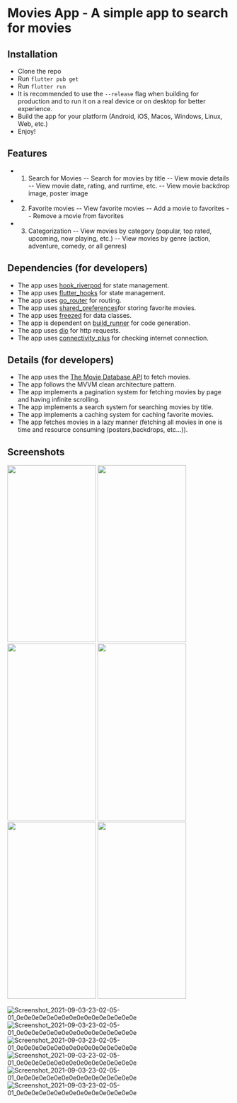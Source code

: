 # Movies App - A simple app to search for movies

## Installation

- Clone the repo
- Run `flutter pub get`
- Run `flutter run`
- It is recommended to use the `--release` flag when building for production and to run it on a real device or on desktop for better experience.
- Build the app for your platform (Android, iOS, Macos, Windows, Linux, Web, etc.)
- Enjoy!

## Features

- 1. Search for Movies
     -- Search for movies by title
     -- View movie details
     -- View movie date, rating, and runtime, etc.
     -- View movie backdrop image, poster image
- 2. Favorite movies
     -- View favorite movies
     -- Add a movie to favorites
     -- Remove a movie from favorites
- 3. Categorization
     -- View movies by category (popular, top rated, upcoming, now playing, etc.)
     -- View movies by genre (action, adventure, comedy, or all genres)

## Dependencies (for developers)

- The app uses [hook_riverpod](https://pub.dev/packages/hooks_riverpod) for state management.
- The app uses [flutter_hooks](https://pub.dev/packages/flutter_hooks) for state management.
- The app uses [go_router](https://pub.dev/packages/go_router) for routing.
- The app uses [shared_preferences](https://pub.dev/packages/shared_preferences)for storing favorite movies.
- The app uses [freezed](https://pub.dev/packages/freezed) for data classes.
- The app is dependent on [build_runner](https://pub.dev/packages/build_runner) for code generation.
- The app uses [dio](https://pub.dev/packages/dio) for http requests.
- The app uses [connectivity_plus](https://pub.dev/packages/connectivity_plus) for checking internet connection.

## Details (for developers)

- The app uses the [The Movie Database API](https://developers.themoviedb.org/3/getting-started/introduction) to fetch movies.
- The app follows the MVVM clean architecture pattern.
- The app implements a pagination system for fetching movies by page and having infinite scrolling.
- The app implements a search system for searching movies by title.
- The app implements a caching system for caching favorite movies.
- The app fetches movies in a lazy manner (fetching all movies in one is time and resource consuming (posters,backdrops, etc...)).

## Screenshots

<img src="./screenshots/Simulator%20Screen%20Shot%20-%20iPhone%2014%20Pro%20Max%20-%202022-12-22%20at%2008.29.47.png" width="200" height="400"> <img src="./screenshots/Simulator%20Screen%20Shot%20-%20iPhone%2014%20Pro%20Max%20-%202022-12-22%20at%2008.29.52.png" width="200" height="400"> <img src="./screenshots/Simulator%20Screen%20Shot%20-%20iPhone%2014%20Pro%20Max%20-%202022-12-22%20at%2008.30.00.png" width="200" height="400"> <img src="./screenshots/Simulator%20Screen%20Shot%20-%20iPhone%2014%20Pro%20Max%20-%202022-12-22%20at%2008.30.13.png" width="200" height="400"> <img src="./screenshots/Simulator%20Screen%20Shot%20-%20iPhone%2014%20Pro%20Max%20-%202022-12-22%20at%2008.30.21.png" width="200" height="400"> <img src="./screenshots/Simulator%20Screen%20Shot%20-%20iPhone%2014%20Pro%20Max%20-%202022-12-22%20at%2008.30.32.png" width="200" height="400">

![Screenshot_2021-09-03-23-02-05-01_0e0e0e0e0e0e0e0e0e0e0e0e0e0e0e0e](./screenshots/Simulator%20Screen%20Shot%20-%20iPhone%2014%20Pro%20Max%20-%202022-12-22%20at%2008.29.47.png)
![Screenshot_2021-09-03-23-02-05-01_0e0e0e0e0e0e0e0e0e0e0e0e0e0e0e0e](./screenshots/Simulator%20Screen%20Shot%20-%20iPhone%2014%20Pro%20Max%20-%202022-12-22%20at%2008.29.52.png)
![Screenshot_2021-09-03-23-02-05-01_0e0e0e0e0e0e0e0e0e0e0e0e0e0e0e0e](./screenshots/Simulator%20Screen%20Shot%20-%20iPhone%2014%20Pro%20Max%20-%202022-12-22%20at%2008.30.00.png)
![Screenshot_2021-09-03-23-02-05-01_0e0e0e0e0e0e0e0e0e0e0e0e0e0e0e0e](./screenshots/Simulator%20Screen%20Shot%20-%20iPhone%2014%20Pro%20Max%20-%202022-12-22%20at%2008.30.13.png)
![Screenshot_2021-09-03-23-02-05-01_0e0e0e0e0e0e0e0e0e0e0e0e0e0e0e0e](./screenshots/Simulator%20Screen%20Shot%20-%20iPhone%2014%20Pro%20Max%20-%202022-12-22%20at%2008.30.21.png)
![Screenshot_2021-09-03-23-02-05-01_0e0e0e0e0e0e0e0e0e0e0e0e0e0e0e0e](./screenshots/Simulator%20Screen%20Shot%20-%20iPhone%2014%20Pro%20Max%20-%202022-12-22%20at%2008.30.32.png)
